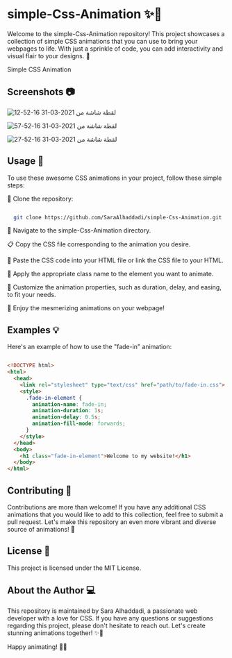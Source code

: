# simple-Css-Animation ✨💫

Welcome to the simple-Css-Animation repository! This project showcases a collection of simple CSS animations that you can use to bring your webpages to life. With just a sprinkle of code, you can add interactivity and visual flair to your designs. 🎉

Simple CSS Animation

## Screenshots 📷



![لقطة شاشة من 2021-03-31 16-52-12](https://user-images.githubusercontent.com/41121235/113157320-764aa680-9243-11eb-906b-21ebe324e8c0.png)

![لقطة شاشة من 2021-03-31 16-52-57](https://user-images.githubusercontent.com/41121235/113157357-7cd91e00-9243-11eb-8526-fa56e125871c.png)

![لقطة شاشة من 2021-03-31 16-52-27](https://user-images.githubusercontent.com/41121235/113157393-86fb1c80-9243-11eb-9e28-5f64dd74b2ee.png)


## Usage 🚀

To use these awesome CSS animations in your project, follow these simple steps:

  🔗 Clone the repository:
  ```bash

    git clone https://github.com/SaraAlhaddadi/simple-Css-Animation.git
 ```

  📂 Navigate to the simple-Css-Animation directory.

  📋 Copy the CSS file corresponding to the animation you desire.

  📝 Paste the CSS code into your HTML file or link the CSS file to your HTML.

  🎨 Apply the appropriate class name to the element you want to animate.

  🎉 Customize the animation properties, such as duration, delay, and easing, to fit your needs.

  🌟 Enjoy the mesmerizing animations on your webpage!

## Examples 💡

Here's an example of how to use the "fade-in" animation:
```html

<!DOCTYPE html>
<html>
  <head>
    <link rel="stylesheet" type="text/css" href="path/to/fade-in.css">
    <style>
      .fade-in-element {
        animation-name: fade-in;
        animation-duration: 1s;
        animation-delay: 0.5s;
        animation-fill-mode: forwards;
      }
    </style>
  </head>
  <body>
    <h1 class="fade-in-element">Welcome to my website!</h1>
  </body>
</html>
```

## Contributing 🤝

Contributions are more than welcome! If you have any additional CSS animations that you would like to add to this collection, feel free to submit a pull request. Let's make this repository an even more vibrant and diverse source of animations! 🎈

## License 📜

This project is licensed under the MIT License.

## About the Author 💻

This repository is maintained by Sara Alhaddadi, a passionate web developer with a love for CSS. If you have any questions or suggestions regarding this project, please don't hesitate to reach out. Let's create stunning animations together! ✨💪

Happy animating! 🎉✨
